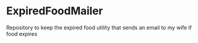 # ExpiredFoodMailer
Repository to keep the expired food utility that sends an email to my wife if food expires
